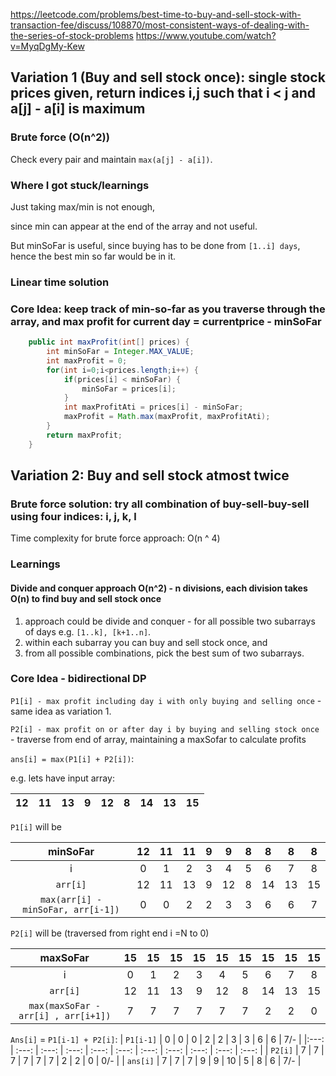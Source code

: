 
https://leetcode.com/problems/best-time-to-buy-and-sell-stock-with-transaction-fee/discuss/108870/most-consistent-ways-of-dealing-with-the-series-of-stock-problems
https://www.youtube.com/watch?v=MyqDgMy-Kew

## Variation 1 (Buy and sell stock once): single stock prices given, return indices i,j such that i < j and a[j] - a[i] is maximum

### Brute force (O(n^2))

Check every pair and maintain `max(a[j] - a[i])`.

### Where I got stuck/learnings

Just taking max/min is not enough,

since min can appear at the end of the array and not useful. 

But minSoFar is useful, since buying has to be done from `[1..i] days`, hence the best min so far would be in it.

### Linear time solution

### Core Idea: keep track of min-so-far as you traverse through the array, and max profit for current day = currentprice - minSoFar

```java
    public int maxProfit(int[] prices) {
        int minSoFar = Integer.MAX_VALUE;
        int maxProfit = 0;
        for(int i=0;i<prices.length;i++) {
            if(prices[i] < minSoFar) {
                minSoFar = prices[i];
            }
            int maxProfitAti = prices[i] - minSoFar;
            maxProfit = Math.max(maxProfit, maxProfitAti);
        }
        return maxProfit;
    }
```

## Variation 2: Buy and sell stock atmost twice

### Brute force solution: try all combination of buy-sell-buy-sell using four indices: i, j, k, l

Time complexity for brute force approach: O(n ^ 4)

### Learnings

#### Divide and conquer approach O(n^2) - n divisions, each division takes O(n) to find buy and sell stock once
1. approach could be divide and conquer - for all possible two subarrays of days e.g. `[1..k], [k+1..n]`. 
2. within each subarray you can  buy and sell stock once, and 
3. from all possible combinations, pick the best sum of two subarrays. 


### Core Idea - bidirectional DP

`P1[i] - max profit including day i with only buying and selling once` - same idea as variation 1.

`P2[i] - max profit on or after day i by buying and selling stock once` - traverse from end of array, maintaining a maxSofar to calculate profits

`ans[i] = max(P1[i] + P2[i])`: 

e.g. lets have input array:

| 12 | 11 | 13 | 9 | 12 | 8 | 14 | 13 | 15 |
| --- | --- | --- | --- | --- | --- | --- | --- | --- |

`P1[i]` will be

| minSoFar                           | 12    | 11    | 11    | 9     | 9     | 8     | 8     |  8    |  8    |
| :---:                              | :---: | :---: | :---: | :---: | :---: | :---: | :---: | :---: | :---: |
| i                                  | 0     | 1     | 2     |   3   |  4    |    5  |   6   |   7   |   8   | 
| `arr[i]`                           | 12    | 11    | 13    | 9     | 12    | 8     | 14    | 13    |  15   |
| `max(arr[i] - minSoFar, arr[i-1])` | 0     | 0     | 2     | 2     | 3     | 3     | 6     | 6     | 7     |

`P2[i]` will be (traversed from right end i =N to 0)

| maxSoFar                            | 15    | 15    | 15    | 15    | 15    | 15    | 15    |  15   |  15   |
| :---:                               | :---: | :---: | :---: | :---: | :---: | :---: | :---: | :---: | :---: |
| i                                   | 0     | 1     | 2     |   3   |  4    |    5  |   6   |   7   |   8   | 
| `arr[i]`                            | 12    | 11    | 13    | 9     | 12    | 8     | 14    | 13    |  15   |
| `max(maxSoFar - arr[i] , arr[i+1])` | 7     | 7     | 7     | 7     | 7     | 7     | 2     | 2     | 0     |


`Ans[i]` = `P1[i-1] + P2[i]`:
| `P1[i-1]`  | 0  | 0     | 0     | 2     | 2     | 3      | 3     | 6      | 6      | 7/-   |
|:---:       | :---: | :---:     | :---:    | :---:     | :---:     | :---:    | :---:     | :---:     | :---:  | :---: |
| `P2[i]`    |  7 | 7     | 7     | 7     | 7     | 7     | 2      | 2      | 0      | 0/-     |
| `ans[i]`   | 7  |  7    |  7    | 9     | 9     | 10    | 5      | 8      |  6     | 7/-     |

